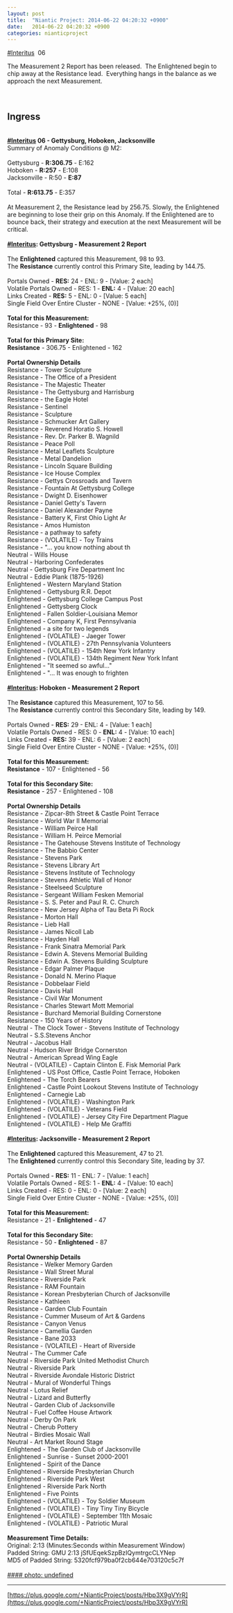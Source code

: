 ```yaml
---
layout: post
title:  "Niantic Project: 2014-06-22 04:20:32 +0900"
date:   2014-06-22 04:20:32 +0900
categories: nianticproject
---
```

[#Interitus](https://plus.google.com/s/%23Interitus "")  06

The Measurement 2 Report has been released.  The Enlightened begin to chip away at the Resistance lead.  Everything hangs in the balance as we approach the next Measurement.<div class="shared"><br /><h2>Ingress</h2><br /><b><a rel="nofollow" class="ot-hashtag" href="https://plus.google.com/s/%23Interitus">#Interitus</a></b><b> 06 - Gettysburg, Hoboken, Jacksonville</b><br />Summary of Anomaly Conditions @ M2:<br /><br />Gettysburg - <b>R:306.75</b> - E:162<br />Hoboken - <b>R:257</b> - E:108<br />Jacksonville - R:50 - <b>E:87</b><br /><br />Total - <b>R:613.75</b> - E:357<br /><br />At Measurement 2, the Resistance lead by 256.75. Slowly, the Enlightened are beginning to lose their grip on this Anomaly. If the Enlightened are to bounce back, their strategy and execution at the next Measurement will be critical.<br /><br /><b><a rel="nofollow" class="ot-hashtag" href="https://plus.google.com/s/%23Interitus">#Interitus</a></b><b>: Gettysburg - Measurement 2 Report</b><br /><br />The <b>Enlightened</b> captured this Measurement, 98 to 93.<br />The <b>Resistance</b> currently control this Primary Site, leading by 144.75.<br /><br />Portals Owned - <b>RES:</b> 24 - ENL: 9 - [Value: 2 each]<br />Volatile Portals Owned - RES: 1 - <b>ENL:</b> 4 - [Value: 20 each]<br />Links Created - <b>RES:</b> 5 - ENL: 0 - [Value: 5 each]<br />Single Field Over Entire Cluster - NONE - [Value: +25%, (0)]<br /><br /><b>Total for this Measurement:</b><br />Resistance - 93 - <b>Enlightened</b> - 98<br /><br /><b>Total for this Primary Site:</b><br /><b>Resistance</b> - 306.75 - Enlightened - 162<br /><br /><b>Portal Ownership Details</b><br />Resistance - Tower Sculpture<br />Resistance - The Office of a President<br />Resistance - The Majestic Theater<br />Resistance - The Gettysburg and Harrisburg <br />Resistance - the Eagle Hotel<br />Resistance - Sentinel<br />Resistance - Sculpture <br />Resistance - Schmucker Art Gallery<br />Resistance - Reverend Horatio S. Howell<br />Resistance - Rev. Dr. Parker B. Wagnild<br />Resistance - Peace Poll<br />Resistance - Metal Leaflets Sculpture<br />Resistance - Metal Dandelion<br />Resistance - Lincoln Square Building<br />Resistance - Ice House Complex<br />Resistance - Gettys Crossroads and Tavern<br />Resistance - Fountain At Gettysburg College<br />Resistance - Dwight D. Eisenhower<br />Resistance - Daniel Getty's Tavern<br />Resistance - Daniel Alexander Payne<br />Resistance - Battery K, First Ohio Light Ar<br />Resistance - Amos Humiston<br />Resistance - a pathway to safety<br />Resistance - (VOLATILE) - Toy Trains<br />Resistance - "... you know nothing about th<br />Neutral - Wills House<br />Neutral - Harboring Confederates<br />Neutral - Gettysburg Fire Department Inc<br />Neutral - Eddie Plank (1875-1926)<br />Enlightened - Western Maryland Station<br />Enlightened - Gettysburg R.R. Depot<br />Enlightened - Gettysburg College Campus Post<br />Enlightened - Gettysberg Clock<br />Enlightened - Fallen Soldier-Louisiana Memor<br />Enlightened - Company K, First Pennsylvania <br />Enlightened - a site for two legends<br />Enlightened - (VOLATILE) - Jaeger Tower<br />Enlightened - (VOLATILE) - 27th Pennsylvania Volunteers<br />Enlightened - (VOLATILE) - 154th New York Infantry<br />Enlightened - (VOLATILE) - 134th Regiment New York Infant<br />Enlightened - "It seemed so awful..."<br />Enlightened - "... It was enough to frighten<br /><br /><b><a rel="nofollow" class="ot-hashtag" href="https://plus.google.com/s/%23Interitus">#Interitus</a></b><b>: Hoboken - Measurement 2 Report</b><br /><br />The <b>Resistance</b> captured this Measurement, 107 to 56.<br />The <b>Resistance</b> currently control this Secondary Site, leading by 149.<br /><br />Portals Owned - <b>RES:</b> 29 - ENL: 4 - [Value: 1 each]<br />Volatile Portals Owned - RES: 0 - <b>ENL:</b> 4 - [Value: 10 each]<br />Links Created - <b>RES:</b> 39 - ENL: 6 - [Value: 2 each]<br />Single Field Over Entire Cluster - NONE - [Value: +25%, (0)]<br /><br /><b>Total for this Measurement:</b><br /><b>Resistance</b> - 107 - Enlightened - 56<br /><br /><b>Total for this Secondary Site:</b><br /><b>Resistance</b> - 257 - Enlightened - 108<br /><br /><b>Portal Ownership Details</b><br />Resistance - Zipcar-8th Street &amp; Castle Point Terrace<br />Resistance - World War II Memorial<br />Resistance - William Peirce Hall<br />Resistance - William H. Peirce Memorial<br />Resistance - The Gatehouse Stevens Institute of Technology<br />Resistance - The Babbio Center<br />Resistance - Stevens Park<br />Resistance - Stevens Library Art <br />Resistance - Stevens Institute of Technology<br />Resistance - Stevens Athletic Wall of Honor<br />Resistance - Steelseed Sculpture<br />Resistance - Sergeant William Fesken Memorial<br />Resistance - S. S. Peter and Paul R. C. Church <br />Resistance - New Jersey Alpha of Tau Beta Pi Rock<br />Resistance - Morton Hall<br />Resistance - Lieb Hall<br />Resistance - James Nicoll Lab<br />Resistance - Hayden Hall<br />Resistance - Frank Sinatra Memorial Park<br />Resistance - Edwin A. Stevens Memorial Building<br />Resistance - Edwin A. Stevens Building Sculpture<br />Resistance - Edgar Palmer Plaque<br />Resistance - Donald N. Merino Plaque<br />Resistance - Dobbelaar Field<br />Resistance - Davis Hall<br />Resistance - Civil War Monument<br />Resistance - Charles Stewart Mott Memorial<br />Resistance - Burchard Memorial Building Cornerstone<br />Resistance - 150 Years of History<br />Neutral - The Clock Tower - Stevens Institute of Technology<br />Neutral - S.S.Stevens Anchor<br />Neutral - Jacobus Hall<br />Neutral - Hudson River Bridge Cornerston<br />Neutral - American Spread Wing Eagle<br />Neutral - (VOLATILE) - Captain Clinton E. Fisk Memorial Park <br />Enlightened - US Post Office, Castle Point Terrace, Hoboken<br />Enlightened - The Torch Bearers<br />Enlightened - Castle Point Lookout Stevens Institute of Technology<br />Enlightened - Carnegie Lab<br />Enlightened - (VOLATILE) - Washington Park<br />Enlightened - (VOLATILE) - Veterans Field<br />Enlightened - (VOLATILE) - Jersey City Fire Department Plague<br />Enlightened - (VOLATILE) - Help Me Graffiti <br /><br /><b><a rel="nofollow" class="ot-hashtag" href="https://plus.google.com/s/%23Interitus">#Interitus</a></b><b>: Jacksonville - Measurement 2 Report</b><br /><br />The <b>Enlightened</b> captured this Measurement, 47 to 21.<br />The <b>Enlightened</b> currently control this Secondary Site, leading by 37.<br /><br />Portals Owned - <b>RES:</b> 11 - ENL: 7 - [Value: 1 each]<br />Volatile Portals Owned - RES: 1 - <b>ENL:</b> 4 - [Value: 10 each]<br />Links Created - RES: 0 - ENL: 0 - [Value: 2 each]<br />Single Field Over Entire Cluster - NONE - [Value: +25%, (0)]<br /><br /><b>Total for this Measurement:</b><br />Resistance - 21 - <b>Enlightened</b> - 47<br /><br /><b>Total for this Secondary Site:</b><br />Resistance - 50 - <b>Enlightened</b> - 87<br /><br /><b>Portal Ownership Details</b><br />Resistance - Welker Memory Garden<br />Resistance - Wall Street Mural<br />Resistance - Riverside Park<br />Resistance - RAM Fountain <br />Resistance - Korean Presbyterian Church of Jacksonville<br />Resistance - Kathleen<br />Resistance - Garden Club Fountain<br />Resistance - Cummer Museum of Art &amp; Gardens<br />Resistance - Canyon Venus<br />Resistance - Camellia Garden<br />Resistance - Bane 2033<br />Resistance - (VOLATILE) - Heart of Riverside<br />Neutral - The Cummer Cafe<br />Neutral - Riverside Park United Methodist Church<br />Neutral - Riverside Park<br />Neutral - Riverside Avondale Historic District <br />Neutral - Mural of Wonderful Things<br />Neutral - Lotus Relief<br />Neutral - Lizard and Butterfly<br />Neutral - Garden Club of Jacksonville <br />Neutral - Fuel Coffee House Artwork<br />Neutral - Derby On Park<br />Neutral - Cherub Pottery<br />Neutral - Birdies Mosaic Wall<br />Neutral - Art Market Round Stage<br />Enlightened - The Garden Club of Jacksonville<br />Enlightened - Sunrise - Sunset 2000-2001<br />Enlightened - Spirit of the Dance<br />Enlightened - Riverside Presbyterian Church<br />Enlightened - Riverside Park West<br />Enlightened - Riverside Park North<br />Enlightened - Five Points<br />Enlightened - (VOLATILE) - Toy Soldier Museum<br />Enlightened - (VOLATILE) - Tiny Tiny Tiny Bicycle <br />Enlightened - (VOLATILE) - September 11th Mosaic <br />Enlightened - (VOLATILE) - Patriotic Mural<br /><br /><b>Measurement Time Details:</b><br />Original: 2:13 (Minutes:Seconds within Measurement Window)<br />Padded String: GMU 2:13 jSfUEqekSzpBzIQymtrgcCLYNep<br />MD5 of Padded String: 5320fcf979ba0f2cb644e703120c5c7f<br /><br /></div>
[#### photo: undefined](https://lh5.googleusercontent.com/-F43NkgombKs/U6XZI8SxuCI/AAAAAAAA1pw/bPNBam-Wz-A/devra.jpg "")
- - -
[https://plus.google.com/+NianticProject/posts/Hbp3X9gVYrR](https://plus.google.com/+NianticProject/posts/Hbp3X9gVYrR)
